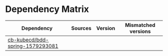 # Dependency Matrix

Dependency | Sources | Version | Mismatched versions
---------- | ------- | ------- | -------------------
[cb-kubecd/bdd-spring-1579293081](https://github.com/cb-kubecd/bdd-spring-1579293081.git) |  | []() | 
